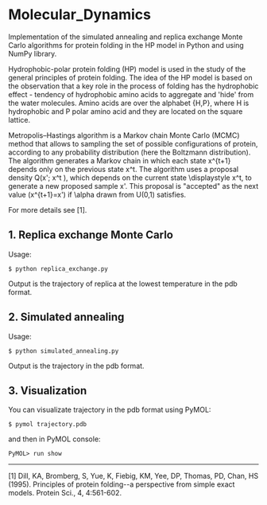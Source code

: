 Molecular_Dynamics
==================
Implementation of the simulated annealing and replica exchange Monte Carlo algorithms for protein folding in the HP model
in Python and using NumPy library.

Hydrophobic-polar protein folding (HP) model is used in the study of the general principles of protein folding.
The idea of the HP model is based on the observation that a key role in the process of folding
has the hydrophobic effect - tendency of hydrophobic amino acids to aggregate and 'hide' from the water molecules.
Amino acids are over the alphabet {H,P}, where H is hydrophobic and P polar amino acid
and they are located on the square lattice.

Metropolis–Hastings algorithm is a Markov chain Monte Carlo (MCMC) method that allows to 
sampling the set of possible configurations of protein, according to any probability distribution (here the Boltzmann distribution). The algorithm generates a Markov chain in which each state x^{t+1} depends only on the previous state x^t. The algorithm uses a proposal density Q(x'; x^t ), which depends on the current state \displaystyle x^t, to generate a new proposed sample x'. This proposal is "accepted" as the next value (x^{t+1}=x') if \alpha drawn from U(0,1) satisfies.

For more details see [1].

<h2> 1. Replica exchange Monte Carlo </h2>

Usage:
<pre><code>$ python replica_exchange.py</pre></code>
Output is the trajectory of replica at the lowest temperature in the pdb format.


<h2> 2. Simulated annealing </h2>

Usage:
<pre><code>$ python simulated_annealing.py</pre></code>
Output is the trajectory in the pdb format.

<h2> 3. Visualization </h2>

You can visualizate trajectory in the pdb format using PyMOL:
<pre><code>$ pymol trajectory.pdb</pre></code>
and then in PyMOL console:

<pre><code>PyMOL> run show</pre></code>

<hr>

[1] Dill, KA, Bromberg, S, Yue, K, Fiebig, KM, Yee, DP, Thomas, PD, Chan, HS (1995). Principles of protein folding--a perspective from simple exact models. Protein Sci., 4, 4:561-602.

